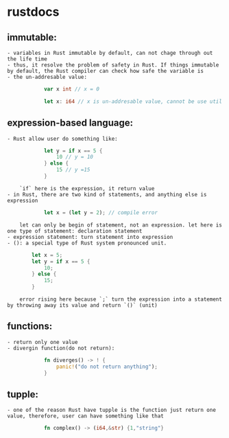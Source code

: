# rustdocs
## immutable:
    - variables in Rust immutable by default, can not chage through out the life time
    - thus, it resolve the problem of safety in Rust. If things immutable by default, the Rust compiler can check how safe the variable is
    - the un-addresable value: 
```go
            var x int // x = 0
```
```rust
            let x: i64 // x is un-addresable value, cannot be use util set x = somevalue
```
## expression-based language:
    - Rust allow user do something like:
```rust
            let y = if x == 5 {
                10 // y = 10
            } else {
                15 // y =15
            }
```
        `if` here is the expression, it return value
    - in Rust, there are two kind of statements, and anything else is expression
```rust
            let x = (let y = 2); // compile error
```
        let can only be begin of statement, not an expression. let here is one type of statement: declaration statement
    - expression statement: turn statement into expression
    - (): a special type of Rust system pronounced unit.
```rust
        let x = 5;
        let y = if x == 5 {
            10;
        } else {
            15;
        }
```
        error rising here because `;` turn the expression into a statement by throwing away its value and return `()` (unit)
## functions:
    - return only one value
    - divergin function(do not return):
```rust
            fn diverges() -> ! {
                panic!("do not return anything");
            }
```
## tupple:
    - one of the reason Rust have tupple is the function just return one value, therefore, user can have something like that
```rust
            fn complex() -> (i64,&str) {1,"string"}
```